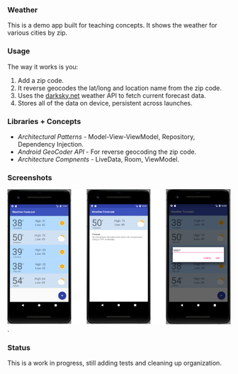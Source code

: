### Weather
This is a demo app built for teaching concepts.  It shows the weather for various cities by zip.

### Usage

The way it works is you:
1. Add a zip code.
2. It reverse geocodes the lat/long and location name from the zip code.
3. Uses the [darksky.net](https://darksky.net) weather API to fetch current forecast data.
4. Stores all of the data on device, persistent across launches.

### Libraries + Concepts
* *Architectural Patterns* - Model-View-ViewModel, Repository, Dependency Injection.
* *Android GeoCoder API* - For reverse geocoding the zip code.
* *Architecture Compnents* - LiveData, Room, ViewModel.

### Screenshots
![Get the weatherList forecast in your city!](WeatherAppScreenshots.png).

### Status
This is a work in progress, still adding tests and cleaning up organization.
